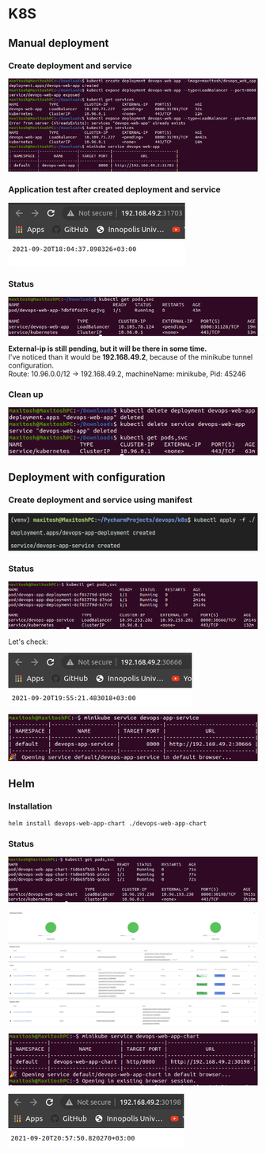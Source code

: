 # K8S

## Manual deployment

### Create deployment and service

![img.png](images/img1.png)

### Application test after created deployment and service

![images/img.png](images/img2.png)

### Status

![images/img.png](images/img3.png)

**External-ip is still pending, but it will be there in some time.**  
I've noticed than it would be **192.168.49.2**, because of the minikube tunnel configuration.  
Route: 10.96.0.0/12 -> 192.168.49.2, machineName: minikube, Pid: 45246

### Clean up

![images/img.png](images/img4.png)

## Deployment with configuration

### Create deployment and service using manifest

![img.png](images/img5.png)

### Status

![img.png](images/img6.png)

Let's check:

![img.png](images/img8.png)

![img.png](images/img7.png)

## Helm

### Installation

```bash
helm install devops-web-app-chart ./devops-web-app-chart
```

### Status

![img.png](images/img9.png)

![img.png](images/img10.png)

![img.png](images/img11.png)

![img.png](images/img12.png)
